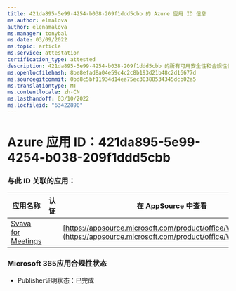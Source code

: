 ```yaml
---
title: 421da895-5e99-4254-b038-209f1ddd5cbb 的 Azure 应用 ID 信息
ms.author: elmalova
author: elenamalova
ms.manager: tonybal
ms.date: 03/09/2022
ms.topic: article
ms.service: attestation
certification_type: attested
description: 421da895-5e99-4254-b038-209f1ddd5cbb 的所有可用安全性和合规性信息。
ms.openlocfilehash: 8be8efad8a04e59c4c2c8b193d21b48c2d16677d
ms.sourcegitcommit: 0bd8c5bf11934d14ea75ec30388534345dcb02a5
ms.translationtype: MT
ms.contentlocale: zh-CN
ms.lasthandoff: 03/10/2022
ms.locfileid: "63422890"
---
```

# <a name="azure-app-id-421da895-5e99-4254-b038-209f1ddd5cbb"></a>Azure 应用 ID：421da895-5e99-4254-b038-209f1ddd5cbb


### <a name="apps-associated-with-this-id"></a>与此 ID 关联的应用：
| **应用名称** | **认证** | **在 AppSource 中查看** |
|--------------|---------------|-----------------------|
| [Svava for Meetings](https://docs.microsoft.com/microsoft-365-app-certification/forward/WA200001723) |  | [https://appsource.microsoft.com/product/office/WA200001723](https://appsource.microsoft.com/product/office/WA200001723) |

### <a name="microsoft-365-app-compliance-status"></a>Microsoft 365应用合规性状态
- Publisher证明状态：已完成
